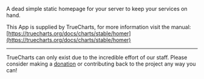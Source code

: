 A dead simple static homepage for your server to keep your services on hand.

This App is supplied by TrueCharts, for more information visit the manual: [https://truecharts.org/docs/charts/stable/homer](https://truecharts.org/docs/charts/stable/homer)

---

TrueCharts can only exist due to the incredible effort of our staff.
Please consider making a [donation](https://truecharts.org/docs/about/sponsor) or contributing back to the project any way you can!

